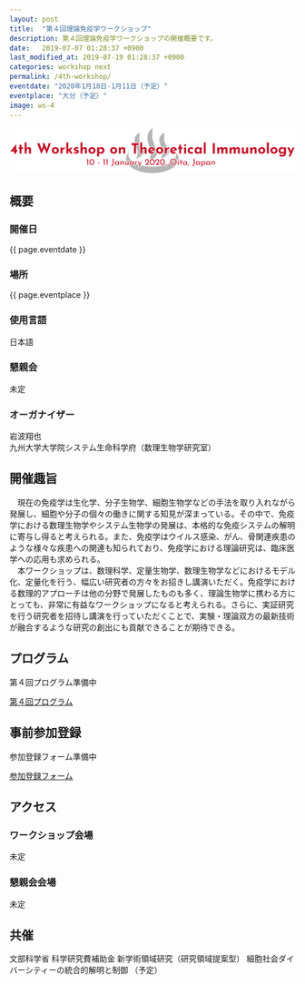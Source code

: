 ```yaml
---
layout: post
title:  "第４回理論免疫学ワークショップ"
description: 第４回理論免疫学ワークショップの開催概要です。
date:   2019-07-07 01:28:37 +0900
last_modified_at: 2019-07-19 01:28:37 +0900
categories: workshop next
permalink: /4th-workshop/
eventdate: "2020年1月10日-1月11日（予定）"
eventplace: "大分（予定）"
image: ws-4
---
```


![](/assets/images/ws-4.png "第４回理論免疫学ワークショップ")

## 概要

<div class="cf">
<div class="page-column50">
<h3>開催日</h3>
<p>{{ page.eventdate }}</p>
<h3>場所</h3>
<p>{{ page.eventplace }}</p>
<h3>使用言語</h3>
<p>日本語</p>
</div>

<div class="page-column50">
<h3>懇親会</h3>
<p>未定</p>
<h3>オーガナイザー</h3>
<p>岩波翔也<br>
九州大学大学院システム生命科学府（数理生物学研究室）</p>
</div>
</div>


## 開催趣旨
　現在の免疫学は生化学、分子生物学、細胞生物学などの手法を取り入れながら発展し、細胞や分子の個々の働きに関する知見が深まっている。その中で、免疫学における数理生物学やシステム生物学の発展は、本格的な免疫システムの解明に寄与し得ると考えられる。また、免疫学はウイルス感染、がん、骨関連疾患のような様々な疾患への関連も知られており、免疫学における理論研究は、臨床医学への応用も求められる。  
　本ワークショップは、数理科学、定量生物学、数理生物学などにおけるモデル化、定量化を行う、幅広い研究者の方々をお招きし講演いただく。免疫学における数理的アプローチは他の分野で発展したものも多く、理論生物学に携わる方にとっても、非常に有益なワークショップになると考えられる。さらに、実証研究を行う研究者を招待し講演を行っていただくことで、実験・理論双方の最新技術が融合するような研究の創出にも貢献できることが期待できる。

## プログラム
第４回プログラム準備中

[第４回プログラム](/4th-program)

## 事前参加登録
参加登録フォーム準備中

[参加登録フォーム]()

## アクセス
### ワークショップ会場
未定

### 懇親会会場
未定

## 共催

文部科学省 科学研究費補助金 新学術領域研究（研究領域提案型）
細胞社会ダイバーシティーの統合的解明と制御
（予定）
